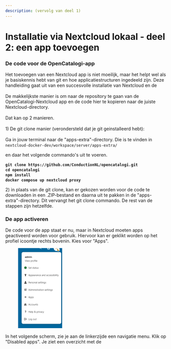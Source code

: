 ```yaml
---
description: (vervolg van deel 1)
---
```


# Installatie via Nextcloud lokaal - deel 2: een app toevoegen

### De code voor de OpenCatalogi-app

Het toevoegen van een Nextcloud app is niet moeilijk, maar het helpt wel als je basiskennis hebt van git en hoe applicatiestructuren ingedeeld zijn. Deze handleiding gaat uit van een succesvolle installatie van Nextcloud en de \
\
De makkelijkste manier is om naar de repository te gaan van de OpenCatalogi-Nextcloud app en de code hier te kopieren naar de juiste Nextcloud-directory.\
\
Dat kan op 2 manieren.  \
\
1\) De git clone manier (verondersteld dat je git geinstalleerd hebt):\
\
Ga in jouw terminal naar de "apps-extra"-directory. Die is te vinden in `nextcloud-docker-dev/workspace/server/apps-extra/`

en daar het volgende commando's uit te voeren.

<pre><code><strong>git clone https://github.com/ConductionNL/opencatalogi.git
</strong><strong>cd opencatalogi
</strong><strong>npm install
</strong><strong>docker compose up nextcloud proxy 
</strong></code></pre>

2\) in plaats van de git clone, kan er gekozen worden voor de code te downloaden in een .ZIP-bestand en daarna uit te pakken in de "apps-extra"-directory. Dit vervangt het git clone commando. De rest van de stappen zijn hetzelfde.&#x20;

### De app activeren

De code voor de app staat er nu, maar in Nextcloud moeten apps geactiveerd worden voor gebruik. Hiervoor kan er geklikt worden op het profiel icoontje rechts bovenin. Kies voor "Apps".



<figure><img src="../.gitbook/assets/image (5).png" alt="" width="138"><figcaption></figcaption></figure>

In het volgende scherm, zie je aan de linkerzijde een navigatie menu. Klik op "Disabled apps". Je ziet een overzicht met de&#x20;
